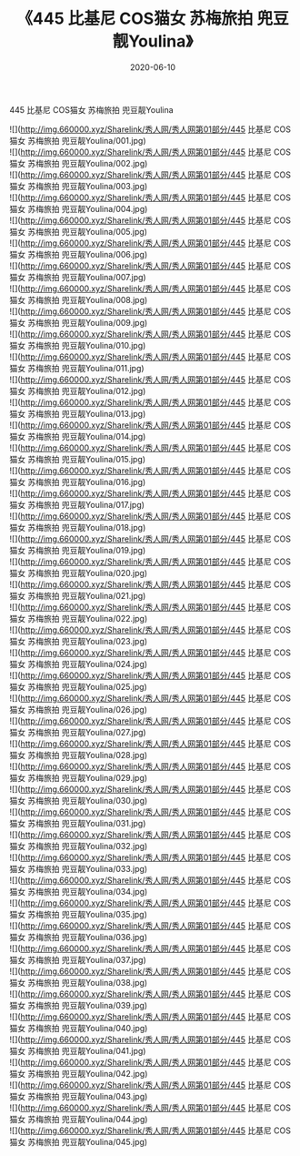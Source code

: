 ﻿---
layout: post
title:  《445 比基尼 COS猫女 苏梅旅拍 兜豆靓Youlina》
date:   2020-06-10
img: http://img.660000.xyz/Sharelink/秀人网/秀人网第01部分/445 比基尼 COS猫女 苏梅旅拍 兜豆靓Youlina/000.jpg
categories: [美女, 清纯, 唯美]
---

445 比基尼 COS猫女 苏梅旅拍 兜豆靓Youlina

  ![](http://img.660000.xyz/Sharelink/秀人网/秀人网第01部分/445 比基尼 COS猫女 苏梅旅拍 兜豆靓Youlina/001.jpg) <br> ![](http://img.660000.xyz/Sharelink/秀人网/秀人网第01部分/445 比基尼 COS猫女 苏梅旅拍 兜豆靓Youlina/002.jpg) <br> ![](http://img.660000.xyz/Sharelink/秀人网/秀人网第01部分/445 比基尼 COS猫女 苏梅旅拍 兜豆靓Youlina/003.jpg) <br> ![](http://img.660000.xyz/Sharelink/秀人网/秀人网第01部分/445 比基尼 COS猫女 苏梅旅拍 兜豆靓Youlina/004.jpg) <br> ![](http://img.660000.xyz/Sharelink/秀人网/秀人网第01部分/445 比基尼 COS猫女 苏梅旅拍 兜豆靓Youlina/005.jpg) <br> ![](http://img.660000.xyz/Sharelink/秀人网/秀人网第01部分/445 比基尼 COS猫女 苏梅旅拍 兜豆靓Youlina/006.jpg) <br> ![](http://img.660000.xyz/Sharelink/秀人网/秀人网第01部分/445 比基尼 COS猫女 苏梅旅拍 兜豆靓Youlina/007.jpg) <br> ![](http://img.660000.xyz/Sharelink/秀人网/秀人网第01部分/445 比基尼 COS猫女 苏梅旅拍 兜豆靓Youlina/008.jpg) <br> ![](http://img.660000.xyz/Sharelink/秀人网/秀人网第01部分/445 比基尼 COS猫女 苏梅旅拍 兜豆靓Youlina/009.jpg) <br> ![](http://img.660000.xyz/Sharelink/秀人网/秀人网第01部分/445 比基尼 COS猫女 苏梅旅拍 兜豆靓Youlina/010.jpg) <br> ![](http://img.660000.xyz/Sharelink/秀人网/秀人网第01部分/445 比基尼 COS猫女 苏梅旅拍 兜豆靓Youlina/011.jpg) <br> ![](http://img.660000.xyz/Sharelink/秀人网/秀人网第01部分/445 比基尼 COS猫女 苏梅旅拍 兜豆靓Youlina/012.jpg) <br> ![](http://img.660000.xyz/Sharelink/秀人网/秀人网第01部分/445 比基尼 COS猫女 苏梅旅拍 兜豆靓Youlina/013.jpg) <br> ![](http://img.660000.xyz/Sharelink/秀人网/秀人网第01部分/445 比基尼 COS猫女 苏梅旅拍 兜豆靓Youlina/014.jpg) <br> ![](http://img.660000.xyz/Sharelink/秀人网/秀人网第01部分/445 比基尼 COS猫女 苏梅旅拍 兜豆靓Youlina/015.jpg) <br> ![](http://img.660000.xyz/Sharelink/秀人网/秀人网第01部分/445 比基尼 COS猫女 苏梅旅拍 兜豆靓Youlina/016.jpg) <br> ![](http://img.660000.xyz/Sharelink/秀人网/秀人网第01部分/445 比基尼 COS猫女 苏梅旅拍 兜豆靓Youlina/017.jpg) <br> ![](http://img.660000.xyz/Sharelink/秀人网/秀人网第01部分/445 比基尼 COS猫女 苏梅旅拍 兜豆靓Youlina/018.jpg) <br> ![](http://img.660000.xyz/Sharelink/秀人网/秀人网第01部分/445 比基尼 COS猫女 苏梅旅拍 兜豆靓Youlina/019.jpg) <br> ![](http://img.660000.xyz/Sharelink/秀人网/秀人网第01部分/445 比基尼 COS猫女 苏梅旅拍 兜豆靓Youlina/020.jpg) <br> ![](http://img.660000.xyz/Sharelink/秀人网/秀人网第01部分/445 比基尼 COS猫女 苏梅旅拍 兜豆靓Youlina/021.jpg) <br> ![](http://img.660000.xyz/Sharelink/秀人网/秀人网第01部分/445 比基尼 COS猫女 苏梅旅拍 兜豆靓Youlina/022.jpg) <br> ![](http://img.660000.xyz/Sharelink/秀人网/秀人网第01部分/445 比基尼 COS猫女 苏梅旅拍 兜豆靓Youlina/023.jpg) <br> ![](http://img.660000.xyz/Sharelink/秀人网/秀人网第01部分/445 比基尼 COS猫女 苏梅旅拍 兜豆靓Youlina/024.jpg) <br> ![](http://img.660000.xyz/Sharelink/秀人网/秀人网第01部分/445 比基尼 COS猫女 苏梅旅拍 兜豆靓Youlina/025.jpg) <br> ![](http://img.660000.xyz/Sharelink/秀人网/秀人网第01部分/445 比基尼 COS猫女 苏梅旅拍 兜豆靓Youlina/026.jpg) <br> ![](http://img.660000.xyz/Sharelink/秀人网/秀人网第01部分/445 比基尼 COS猫女 苏梅旅拍 兜豆靓Youlina/027.jpg) <br> ![](http://img.660000.xyz/Sharelink/秀人网/秀人网第01部分/445 比基尼 COS猫女 苏梅旅拍 兜豆靓Youlina/028.jpg) <br> ![](http://img.660000.xyz/Sharelink/秀人网/秀人网第01部分/445 比基尼 COS猫女 苏梅旅拍 兜豆靓Youlina/029.jpg) <br> ![](http://img.660000.xyz/Sharelink/秀人网/秀人网第01部分/445 比基尼 COS猫女 苏梅旅拍 兜豆靓Youlina/030.jpg) <br> ![](http://img.660000.xyz/Sharelink/秀人网/秀人网第01部分/445 比基尼 COS猫女 苏梅旅拍 兜豆靓Youlina/031.jpg) <br> ![](http://img.660000.xyz/Sharelink/秀人网/秀人网第01部分/445 比基尼 COS猫女 苏梅旅拍 兜豆靓Youlina/032.jpg) <br> ![](http://img.660000.xyz/Sharelink/秀人网/秀人网第01部分/445 比基尼 COS猫女 苏梅旅拍 兜豆靓Youlina/033.jpg) <br> ![](http://img.660000.xyz/Sharelink/秀人网/秀人网第01部分/445 比基尼 COS猫女 苏梅旅拍 兜豆靓Youlina/034.jpg) <br> ![](http://img.660000.xyz/Sharelink/秀人网/秀人网第01部分/445 比基尼 COS猫女 苏梅旅拍 兜豆靓Youlina/035.jpg) <br> ![](http://img.660000.xyz/Sharelink/秀人网/秀人网第01部分/445 比基尼 COS猫女 苏梅旅拍 兜豆靓Youlina/036.jpg) <br> ![](http://img.660000.xyz/Sharelink/秀人网/秀人网第01部分/445 比基尼 COS猫女 苏梅旅拍 兜豆靓Youlina/037.jpg) <br> ![](http://img.660000.xyz/Sharelink/秀人网/秀人网第01部分/445 比基尼 COS猫女 苏梅旅拍 兜豆靓Youlina/038.jpg) <br> ![](http://img.660000.xyz/Sharelink/秀人网/秀人网第01部分/445 比基尼 COS猫女 苏梅旅拍 兜豆靓Youlina/039.jpg) <br> ![](http://img.660000.xyz/Sharelink/秀人网/秀人网第01部分/445 比基尼 COS猫女 苏梅旅拍 兜豆靓Youlina/040.jpg) <br> ![](http://img.660000.xyz/Sharelink/秀人网/秀人网第01部分/445 比基尼 COS猫女 苏梅旅拍 兜豆靓Youlina/041.jpg) <br> ![](http://img.660000.xyz/Sharelink/秀人网/秀人网第01部分/445 比基尼 COS猫女 苏梅旅拍 兜豆靓Youlina/042.jpg) <br> ![](http://img.660000.xyz/Sharelink/秀人网/秀人网第01部分/445 比基尼 COS猫女 苏梅旅拍 兜豆靓Youlina/043.jpg) <br> ![](http://img.660000.xyz/Sharelink/秀人网/秀人网第01部分/445 比基尼 COS猫女 苏梅旅拍 兜豆靓Youlina/044.jpg) <br> ![](http://img.660000.xyz/Sharelink/秀人网/秀人网第01部分/445 比基尼 COS猫女 苏梅旅拍 兜豆靓Youlina/045.jpg) <br>